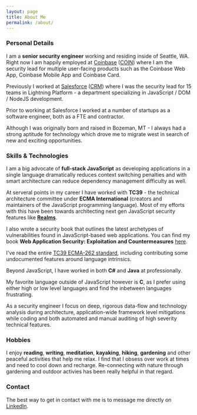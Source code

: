 ```yaml
---
layout: page
title: About Me
permalink: /about/
---
```


### Personal Details
I am a **senior security engineer** working and residing inside of Seattle, WA. Right now I am happily 
employed at [Coinbase](https://www.coinbase.com) ([COIN](http://www.marketwatch.com/investing/stock/coin)) where I am the security lead for multiple user-facing products such as the Coinbase Web App, Coinbase Mobile App and Coinbase Card.

Previously I worked at [Salesforce](https://www.salesforce.com) ([CRM](http://www.marketwatch.com/investing/stock/crm)) where I was the security lead for 15 teams in Lightning Platform - a department specializing in JavaScript / DOM / NodeJS development.

Prior to working at Salesforce I worked at a number of startups as a software engineer, both as a FTE and contractor.

Although I was originally born and raised in Bozeman, MT - I always had a strong aptitude for technology which drove me to migrate west in search of new and exciting opportunities.

### Skills & Technologies
I am a big advocate of **full-stack JavaScript** as developing applications in a single language dramatically reduces context switching penalties and with smart architecture can reduce dependency management difficulty as well.

At serveral points in my career I have worked with **TC39** - the technical architecture committee under **ECMA International** (creators and maintainers of the JavaScript programming language). Most of my efforts with this have been towards architecting next gen JavaScript security features like **[Realms](https://github.com/tc39/proposal-realms)**.

I also wrote a security book that outlines the latest archetypes of vulnerabilities found in JavaScript-based web applications. You can find my book **Web Application Security: Exploitation and Countermeasures** [here](https://amzn.to/3g8LNvT).

I've read the entire [TC39 ECMA-262 standard](https://www.ecma-international.org/ecma-262/11.0/index.html#title), including contributing some undocumented features around language intrinsics. 

Beyond JavaScript, I have worked in both **C#** and **Java** at professionally. 

My favorite language outside of JavaScript however is **C**, as I prefer using either high or low level languages and find the inbetween languages frustrating. 

As a security engineer I focus on deep, rigorous data-flow and technology analysis during architecture, application-wide framework level mitigations while coding and both automated and manual auditing of high
severity technical features.

### Hobbies
I enjoy **reading**, **writing**, **meditation**, **kayaking**, **hiking**, **gardening** and other peaceful activities that help me relax. I find that I obsess over work at times and need to cool down and recharge. Re-connecting with nature through gardening and outdoor activies has been really helpful in that regard.

### Contact

The best way to get in contact with me is to message me directly on [LinkedIn](https://www.linkedin.com/in/andhofmt).